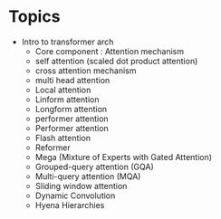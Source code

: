 # Topics

- Intro to transformer arch
  - Core component : Attention mechanism
  - self attention (scaled dot product attention)
  - cross attention mechanism
  - multi head attention
  - Local attention
  - Linform attention
  - Longform attention
  - performer attention
  - Performer attention
  - Flash attention
  - Reformer
  - Mega (Mixture of Experts with Gated Attention)
  - Grouped-query attention (GQA)
  - Multi-query attention (MQA)
  - Sliding window attention
  - Dynamic Convolution
  - Hyena Hierarchies 

